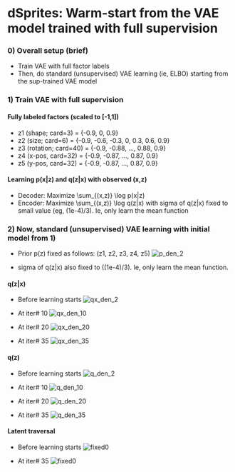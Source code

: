 # dSprites: Warm-start from the VAE model trained with full supervision

### 0) Overall setup (brief)

- Train VAE with full factor labels
- Then, do standard (unsupervised) VAE learning (ie, ELBO) starting from the sup-trained VAE model


### 1) Train VAE with full supervision

#### Fully labeled factors (scaled to [-1,1])
- z1 (shape; card=3) = {-0.9, 0, 0.9}
- z2 (size; card=6) = {-0.9, -0.6, -0.3, 0, 0.3, 0.6, 0.9}
- z3 (rotation; card=40) = {-0.9, -0.88, ..., 0.88, 0.9}
- z4 (x-pos, card=32) = {-0.9, -0.87, ..., 0.87, 0.9}
- z5 (y-pos, card=32) = {-0.9, -0.87, ..., 0.87, 0.9}

#### Learning p(x|z) and q(z|x) with observed (x,z)
- Decoder: Maximize \sum_{(x,z)} \log p(x|z) 
- Encoder: Maximize \sum_{(x,z)} \log q(z|x) with sigma of q(z|x) fixed to small value (eg, (1e-4)/3). Ie, only learn the mean function


### 2) Now, standard (unsupervised) VAE learning with initial model from 1)

- Prior p(z) fixed as follows: (z1, z2, z3, z4, z5)
![p_den_2](https://user-images.githubusercontent.com/44901665/57574468-8976e200-7431-11e9-886c-71b9f98df049.jpg)

- sigma of q(z|x) also fixed to ((1e-4)/3). Ie, only learn the mean function.


#### q(z|x) 

- Before learning starts
![qx_den_2](https://user-images.githubusercontent.com/44901665/57574498-f8ecd180-7431-11e9-8ba3-ea06d063a113.jpg)

- At iter# 10
![qx_den_10](https://user-images.githubusercontent.com/44901665/57574518-5f71ef80-7432-11e9-9d52-7f610c423bab.jpg)

- At iter# 20
![qx_den_20](https://user-images.githubusercontent.com/44901665/57574560-33a33980-7433-11e9-8b3e-9c21f160a570.jpg)

- At iter# 35
![qx_den_35](https://user-images.githubusercontent.com/44901665/57574562-3b62de00-7433-11e9-9fd0-cb06c5ba7ed0.jpg)

#### q(z)

- Before learning starts
![q_den_2](https://user-images.githubusercontent.com/44901665/57574489-d490f500-7431-11e9-8daa-9d87a301cdac.jpg)

- At iter# 10
![q_den_10](https://user-images.githubusercontent.com/44901665/57574520-639e0d00-7432-11e9-8cdd-164f2521b152.jpg)

- At iter# 20
![q_den_20](https://user-images.githubusercontent.com/44901665/57574549-21c19680-7433-11e9-95ec-84a75e0f1b89.jpg)

- At iter# 35
![q_den_35](https://user-images.githubusercontent.com/44901665/57574552-271ee100-7433-11e9-9f04-216c0abe83a2.jpg)


#### Latent traversal

- Before learning starts
![fixed0](https://user-images.githubusercontent.com/44901665/57574579-7fee7980-7433-11e9-909e-c2638d020108.gif)

- At iter# 35
![fixed0](https://user-images.githubusercontent.com/44901665/57574583-8aa90e80-7433-11e9-9d95-8a7cd7713134.gif)


